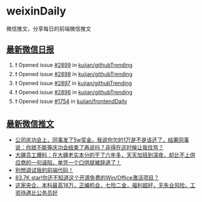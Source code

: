 # weixinDaily
微信推文，分享每日的前端微信推文

## [最新微信日报](https://github.com/kujian/weixinDaily/issues)

<!--START_SECTION:activity-->
1. ❗ Opened issue [#2899](https://github.com/kujian/githubTrending/issues/2899) in [kujian/githubTrending](https://github.com/kujian/githubTrending)
2. ❗ Opened issue [#2898](https://github.com/kujian/githubTrending/issues/2898) in [kujian/githubTrending](https://github.com/kujian/githubTrending)
3. ❗ Opened issue [#2897](https://github.com/kujian/githubTrending/issues/2897) in [kujian/githubTrending](https://github.com/kujian/githubTrending)
4. ❗ Opened issue [#2896](https://github.com/kujian/githubTrending/issues/2896) in [kujian/githubTrending](https://github.com/kujian/githubTrending)
5. ❗ Opened issue [#1754](https://github.com/kujian/frontendDaily/issues/1754) in [kujian/frontendDaily](https://github.com/kujian/frontendDaily)
<!--END_SECTION:activity-->


## [最新微信推文](https://weixin.qdkfweb.cn/)

<!-- BLOG-POST-LIST:START -->
- [公司庆功会上，同事发了5w奖金，我说你欠的1万是不是该还了，结果同事说：你就不能等庆功会结束了再说吗？非得在这时候让我找骂？](https://weixin.qdkfweb.cn/50258.html)
- [大疆员工爆料：在大疆老实本分的干了六年多，天天加班到深夜，却比不上供应商的一句诬陷，单凭一个口供就被辞退了！](https://weixin.qdkfweb.cn/50259.html)
- [别想调试我的前端代码！](https://weixin.qdkfweb.cn/50221.html)
- [83.7K star!你还不知道这个开源免费的Win/Office激活项目？](https://weixin.qdkfweb.cn/50291.html)
- [这家央企，本科最高18万，正编机会，七险二金，福利超好，无失业风险，工资待遇比公务员好](https://weixin.qdkfweb.cn/50264.html)
<!-- BLOG-POST-LIST:END -->